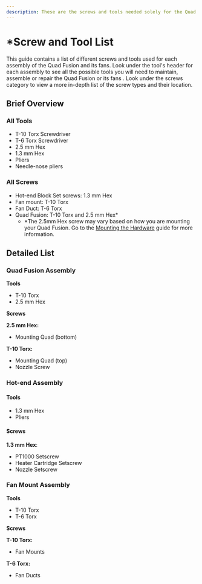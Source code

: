 ```yaml
---
description: These are the screws and tools needed solely for the Quad Fusion and its fans.
---
```


# \*Screw and Tool List

This guide contains a list of different screws and tools used for each assembly of the Quad Fusion and its fans. Look under the tool's header for each assembly to see all the possible tools you will need to maintain, assemble or repair the Quad Fusion or its fans . Look under the screws category to view a more in-depth list of the screw types and their location.

## Brief Overview

### All Tools

* T-10 Torx Screwdriver
* T-6 Torx Screwdriver
* 2.5 mm Hex
* 1.3 mm Hex
* Pliers
* Needle-nose pliers

### All Screws

* Hot-end Block Set screws: 1.3 mm Hex
* Fan mount: T-10 Torx
* Fan Duct: T-6 Torx
* Quad Fusion: T-10 Torx and 2.5 mm Hex\*
  * \*The 2.5mm Hex screw may vary based on how you are mounting your Quad Fusion. Go to the [Mounting the Hardware](../getting-started/network-setup.md) guide for more information. 

## Detailed List

### Quad Fusion Assembly

**Tools**

* T-10 Torx
* 2.5 mm Hex

**Screws**

**2.5 mm Hex:**

* Mounting Quad \(bottom\)

**T-10 Torx:**

* Mounting Quad \(top\)
* Nozzle Screw

### Hot-end Assembly

#### Tools

* 1.3 mm Hex
* Pliers

#### Screws

**1.3 mm Hex**:

* PT1000 Setscrew
* Heater Cartridge Setscrew
* Nozzle Setscrew

### Fan Mount Assembly

**Tools**

* T-10 Torx
* T-6 Torx

**Screws**

**T-10 Torx:**

* Fan Mounts

**T-6 Torx:**

* Fan Ducts

